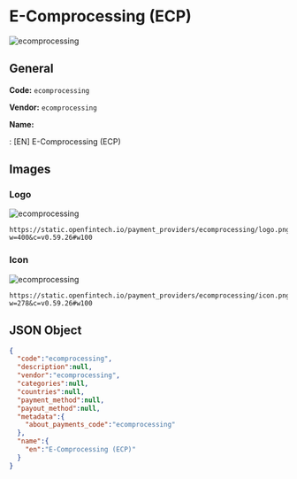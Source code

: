 
# E-Comprocessing (ECP) 
![ecomprocessing](https://static.openfintech.io/payment_providers/ecomprocessing/logo.png?w=400&c=v0.59.26#w100)  

## General 
 
**Code:** `ecomprocessing` 
 
**Vendor:** `ecomprocessing` 
 
**Name:** 
 
:	[EN] E-Comprocessing (ECP) 
 

## Images 

### Logo 
 
![ecomprocessing](https://static.openfintech.io/payment_providers/ecomprocessing/logo.png?w=400&c=v0.59.26#w100)  

```
https://static.openfintech.io/payment_providers/ecomprocessing/logo.png?w=400&c=v0.59.26#w100
```  

### Icon 
 
![ecomprocessing](https://static.openfintech.io/payment_providers/ecomprocessing/icon.png?w=278&c=v0.59.26#w100)  

```
https://static.openfintech.io/payment_providers/ecomprocessing/icon.png?w=278&c=v0.59.26#w100
```  

## JSON Object 

```json
{
  "code":"ecomprocessing",
  "description":null,
  "vendor":"ecomprocessing",
  "categories":null,
  "countries":null,
  "payment_method":null,
  "payout_method":null,
  "metadata":{
    "about_payments_code":"ecomprocessing"
  },
  "name":{
    "en":"E-Comprocessing (ECP)"
  }
}
```  
